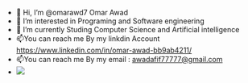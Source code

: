 - 👋 Hi, I’m @omarawd7 Omar Awad
- 👀 I’m interested in Programing and Software engineering
- 🌱 I’m currently Studing Computer Science and Artificial intelligence
- 📫You can reach me By my linkdin Account https://www.linkedin.com/in/omar-awad-bb9ab4211/
- 📫You can reach me By my email : awadafif77777@gmail.com
- ![](https://komarev.com/ghpvc/?username=your-github-username&color=orange&style=for-the-badge)
<!---
omarawd7/omarawd7 is a ✨ special ✨ repository because its `README.md` (this file) appears on your GitHub profile.
You can click the Preview link to take a look at your changes.
--->
